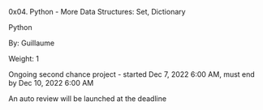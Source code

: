 0x04. Python - More Data Structures: Set, Dictionary

Python

By: Guillaume

Weight: 1

Ongoing second chance project - started Dec 7, 2022 6:00 AM, must end by Dec 10, 2022 6:00 AM

An auto review will be launched at the deadline
